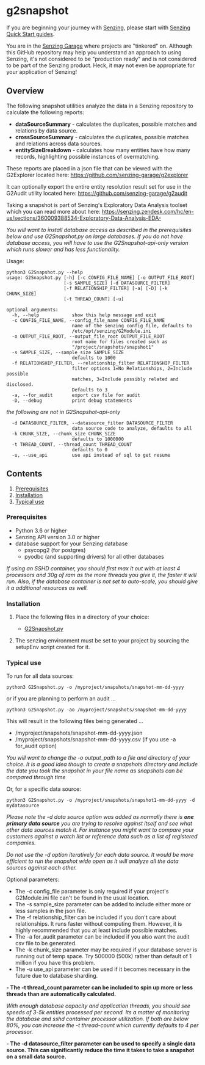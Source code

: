 # g2snapshot

If you are beginning your journey with [Senzing],
please start with [Senzing Quick Start guides].

You are in the [Senzing Garage] where projects are "tinkered" on.
Although this GitHub repository may help you understand an approach to using Senzing,
it's not considered to be "production ready" and is not considered to be part of the Senzing product.
Heck, it may not even be appropriate for your application of Senzing!

## Overview

The following snapshot utilities analyze the data in a Senzing repository to calculate the following reports:

- **dataSourceSummary** - calculates the duplicates, possible matches and relations by data source.
- **crossSourceSummary** - calculates the duplicates, possible matches and relations across data sources.
- **entitySizeBreakdown** - calculates how many entities have how many records, highlighting possible instances of overmatching.

These reports are placed in a json file that can be viewed with the G2Explorer located
here: https://github.com/senzing-garage/g2explorer

It can optionally export the entire entity resolution result set for use in the G2Audit utility located
here: https://github.com/senzing-garage/g2audit

Taking a snapshot is part of Senzing's Exploratory Data Analysis toolset which you can read more about here: https://senzing.zendesk.com/hc/en-us/sections/360009388534-Exploratory-Data-Analysis-EDA-

_You will want to install database access as described in the prerequisites below and use G2Snapshot.py on large databases. If you do not
have database access, you will have to use the G2Snapshot-api-only version which runs slower and has less functionality._

Usage:

```console
python3 G2Snapshot.py --help
usage: G2Snapshot.py [-h] [-c CONFIG_FILE_NAME] [-o OUTPUT_FILE_ROOT]
                     [-s SAMPLE_SIZE] [-d DATASOURCE_FILTER]
                     [-f RELATIONSHIP_FILTER] [-a] [-D] [-k CHUNK_SIZE]
                     [-t THREAD_COUNT] [-u]

optional arguments:
  -h, --help            show this help message and exit
  -c CONFIG_FILE_NAME, --config_file_name CONFIG_FILE_NAME
                        name of the senzing config file, defaults to
                        /etc/opt/senzing/G2Module.ini
  -o OUTPUT_FILE_ROOT, --output_file_root OUTPUT_FILE_ROOT
                        root name for files created such as
                        "/project/snapshots/snapshot1"
  -s SAMPLE_SIZE, --sample_size SAMPLE_SIZE
                        defaults to 1000
  -f RELATIONSHIP_FILTER, --relationship_filter RELATIONSHIP_FILTER
                        filter options 1=No Relationships, 2=Include possible
                        matches, 3=Include possibly related and disclosed.
                        Defaults to 3
  -a, --for_audit       export csv file for audit
  -D, --debug           print debug statements
```

_the following are not in G2Snapshot-api-only_

```console
  -d DATASOURCE_FILTER, --datasource_filter DATASOURCE_FILTER
                        data source code to analyze, defaults to all
  -k CHUNK_SIZE, --chunk_size CHUNK_SIZE
                        defaults to 1000000
  -t THREAD_COUNT, --thread_count THREAD_COUNT
                        defaults to 0
  -u, --use_api         use api instead of sql to get resume
```

## Contents

1. [Prerequisites]
2. [Installation]
3. [Typical use]

### Prerequisites

- Python 3.6 or higher
- Senzing API version 3.0 or higher
- database support for your Senzing database
  - psycopg2 (for postgres)
  - pyodbc (and supporting drivers) for all other databases

_If using an SSHD container, you should first max it out with at least 4 processors and 30g of ram as the more threads you give it, the faster it will run. Also, if the database container is not set to
auto-scale, you should give it a additional resources as well._

### Installation

1. Place the following files in a directory of your choice:

   - [G2Snapshot.py]

2. The senzing environment must be set to your project by sourcing the setupEnv script created for it.

### Typical use

To run for all data sources:

```console
python3 G2Snapshot.py -o /myproject/snapshots/snapshot-mm-dd-yyyy
```

or if you are planning to perform an audit ...

```console
python3 G2Snapshot.py -ao /myproject/snapshots/snapshot-mm-dd-yyyy
```

This will result in the following files being generated ...

- /myproject/snapshots/snapshot-mm-dd-yyyy.json
- /myproject/snapshots/snapshot-mm-dd-yyyy.csv (if you use -a for_audit option)

_You will want to change the -o output_path to a file and directory of your choice. It is a good idea though to create a snapshots directory and include the date you took the snapshot in your file name
as snapshots can be compared through time_

Or, for a specific data source:

```console
python3 G2Snapshot.py -o /myproject/snapshots/snapshot1-mm-dd-yyyy -d mydatasource
```

_Please note the -d data source option was added as normally there is **one primary data source** you are trying to resolve against itself
and see what other data sources match it. For instance you might want to compare your customers against a watch list or reference data such
as a list of registered companies._

_Do not use the -d option iteratively for each data source. It would be more efficient to run the snapshot wide open as it will analyze
all the data sources against each other._

Optional parameters:

- The -c config_file parameter is only required if your project's G2Module.ini file can't be found in the usual location.
- The -s sample_size parameter can be added to include either more or less samples in the json file.
- The -f relationship_filter can be included if you don't care about relationships. It runs faster without computing them. However, it is highly recommended that you at least include possible matches.
- The -a for_audit parameter can be included if you also want the audit csv file to be generated.
- The -k chunk_size parameter may be required if your database server is running out of temp space. Try 500000 (500k) rather than default of 1 million if you have this problem.
- The -u use_api parameter can be used if it becomes necessary in the future due to database sharding.

**- The -t thread_count parameter can be included to spin up more or less threads than are automatically calculated.**

_With enough database capacity and application threads, you should see speeds of 3-5k entities processed per second. Its a matter of monitoring the database and sshd container processor utilization. If
both are below 80%, you can increase the -t thread-count which currently defaults to 4 per processor._

**- The -d datasource_filter parameter can be used to specify a single data source. This can significantly reduce the time it takes to take a snapshot on a small data source.**

[Senzing]: https://senzing.com/
[Senzing Quick Start guides]: https://docs.senzing.com/quickstart/
[Senzing Garage]: https://github.com/senzing-garage
[Prerequisites]: #Prerequisites
[Installation]: #Installation
[Typical use]: #Typical-use
[G2Snapshot.py]: G2Snapshot.py
